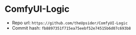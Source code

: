 # ComfyUI-Logic
- Repo url: `https://github.com/theUpsider/ComfyUI-Logic`
- Commit hash: `fb8897351f715ea75eebf52e74515b6d07c693b8`